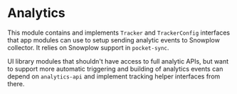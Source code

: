 # Analytics

This module contains and implements `Tracker` and `TrackerConfig` interfaces that app modules
can use to setup sending analytic events to Snowplow collector. It relies on Snowplow support in
`pocket-sync`.

UI library modules that shouldn't have access to full analytic APIs, but want to support more
automatic triggering and building of analytics events can depend on `analytics-api` and implement
tracking helper interfaces from there.
